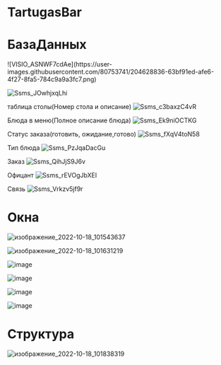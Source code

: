 # TartugasBar

<h1>БазаДанных</h1>

<body>
![VISIO_ASNWF7cdAe](https://user-images.githubusercontent.com/80753741/204628836-63bf91ed-afe6-4f27-8fa5-784c9a9a3fc7.png)
  
![Ssms_JOwhjxqLhi](https://user-images.githubusercontent.com/80753741/196359429-36047095-eae0-4d01-b2c9-91b2a570e1a4.png)


<p1>таблица столы(Номер стола и описание)</p1>
![Ssms_c3baxzC4vR](https://user-images.githubusercontent.com/80753741/196359911-fa35134c-6c5b-4cca-a82c-213888014517.png)

<p1>Блюда в меню(Полное описание блюда)</p1>
![Ssms_Ek9niOCTKG](https://user-images.githubusercontent.com/80753741/196359915-5f2efdce-3116-40c8-b6a5-672eb7dd3d9d.png)

<p1>Статус заказа(готовить, ожидание,готово)</p1>
![Ssms_fXqV4toN58](https://user-images.githubusercontent.com/80753741/196359916-bb889c47-1e34-4aa3-8fba-5602fd9adf8e.png)

<p1>Тип блюда</p1>
![Ssms_PzJqaDacGu](https://user-images.githubusercontent.com/80753741/196359917-d3e304a8-6621-4b94-a1ae-3166b7770b56.png)

<p1>Заказ</p1>
![Ssms_QihJjS9J6v](https://user-images.githubusercontent.com/80753741/196359919-4d3b5852-31a0-41dc-bb12-a5d5277f2894.png)

<p1>Офицант</p1>
![Ssms_rEVOgJbXEl](https://user-images.githubusercontent.com/80753741/196359922-c501baec-e454-41d5-908c-ca0559b00879.png)

<p1>Связь</p1>
![Ssms_Vrkzv5jf9r](https://user-images.githubusercontent.com/80753741/196359924-0682d3bc-4a36-4670-9711-6856dc1073fe.png)
<h1>Окна</h1>

![изображение_2022-10-18_101543637](https://user-images.githubusercontent.com/80753741/196362003-20e12c4d-6a5c-466f-b67e-99ab5ca4d526.png)

![изображение_2022-10-18_101631219](https://user-images.githubusercontent.com/80753741/196362201-c7b2e796-a5b3-4630-986e-a84dad6d13b9.png)

![image](https://user-images.githubusercontent.com/80753741/201314241-df53a1ad-c077-42e9-9069-20313ec569aa.png)

![image](https://user-images.githubusercontent.com/80753741/201314365-7d7c22a1-e6d6-45c5-95a4-b2bc854973ad.png)

![image](https://user-images.githubusercontent.com/80753741/201314501-10c819c0-ac64-41ef-9832-a1f9f6b67446.png)

![image](https://user-images.githubusercontent.com/80753741/201314553-c504010f-23de-465b-a28a-97413ff7c261.png)

<h1>Структура</h1>

![изображение_2022-10-18_101838319](https://user-images.githubusercontent.com/80753741/196362703-a09a3460-23ae-4371-852c-8360f288971e.png)

</body>
